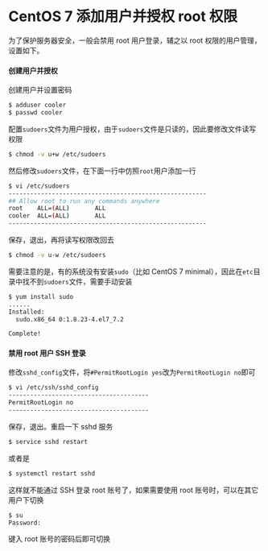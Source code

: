 # CentOS 7 添加用户并授权 root 权限

为了保护服务器安全，一般会禁用 root 用户登录，辅之以 root 权限的用户管理，设置如下。

#### 创建用户并授权

创建用户并设置密码

```bash
$ adduser cooler
$ passwd cooler
```

配置`sudoers`文件为用户授权，由于`sudoers`文件是只读的，因此要修改文件读写权限

```bash
$ chmod -v u+w /etc/sudoers
```

然后修改`sudoers`文件，在下面一行中仿照`root`用户添加一行

```bash
$ vi /etc/sudoers
-------------------------------------------------------
## Allow root to run any commands anywhere
root    ALL=(ALL)       ALL
cooler  ALL=(ALL)       ALL
-------------------------------------------------------
```

保存，退出，再将读写权限改回去

```bash
$ chmod -v u-w /etc/sudoers
```

需要注意的是，有的系统没有安装`sudo`（比如 CentOS 7 minimal），因此在`etc`目录中找不到`sudoers`文件，需要手动安装

```bash
$ yum install sudo
......
Installed:
  sudo.x86_64 0:1.8.23-4.el7_7.2

Complete!
```



#### 禁用 root 用户 SSH 登录

修改`sshd_config`文件，将`#PermitRootLogin yes`改为`PermitRootLogin no`即可

```bash
$ vi /etc/ssh/sshd_config
---------------------------------------
PermitRootLogin no
---------------------------------------
```

保存，退出。重启一下 sshd 服务

```bash
$ service sshd restart
```

或者是

```bash
$ systemctl restart sshd
```

这样就不能通过 SSH 登录 root 账号了，如果需要使用 root 账号时，可以在其它用户下切换

```bash
$ su
Password:
```

键入 root 账号的密码后即可切换